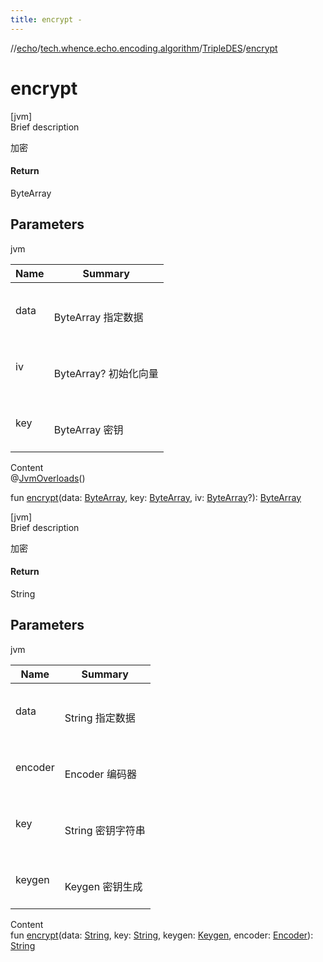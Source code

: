 ```yaml
---
title: encrypt -
---
```

//[echo](../../index.md)/[tech.whence.echo.encoding.algorithm](../index.md)/[TripleDES](index.md)/[encrypt](encrypt.md)



# encrypt  
[jvm]  
Brief description  


加密



#### Return  


ByteArray



## Parameters  
  
jvm  
  
|  Name|  Summary| 
|---|---|
| data| <br><br>ByteArray 指定数据<br><br>
| iv| <br><br>ByteArray? 初始化向量<br><br>
| key| <br><br>ByteArray 密钥<br><br>
  
  
Content  
@[JvmOverloads](https://kotlinlang.org/api/latest/jvm/stdlib/kotlin.jvm/-jvm-overloads/index.html)()  
  
fun [encrypt](encrypt.md)(data: [ByteArray](https://kotlinlang.org/api/latest/jvm/stdlib/kotlin/-byte-array/index.html), key: [ByteArray](https://kotlinlang.org/api/latest/jvm/stdlib/kotlin/-byte-array/index.html), iv: [ByteArray](https://kotlinlang.org/api/latest/jvm/stdlib/kotlin/-byte-array/index.html)?): [ByteArray](https://kotlinlang.org/api/latest/jvm/stdlib/kotlin/-byte-array/index.html)  


[jvm]  
Brief description  


加密



#### Return  


String



## Parameters  
  
jvm  
  
|  Name|  Summary| 
|---|---|
| data| <br><br>String 指定数据<br><br>
| encoder| <br><br>Encoder 编码器<br><br>
| key| <br><br>String 密钥字符串<br><br>
| keygen| <br><br>Keygen 密钥生成<br><br>
  
  
Content  
fun [encrypt](encrypt.md)(data: [String](https://kotlinlang.org/api/latest/jvm/stdlib/kotlin/-string/index.html), key: [String](https://kotlinlang.org/api/latest/jvm/stdlib/kotlin/-string/index.html), keygen: [Keygen](../../tech.whence.echo.encoding/-keygen/index.md), encoder: [Encoder](../../tech.whence.echo.encoding/-encoder/index.md)): [String](https://kotlinlang.org/api/latest/jvm/stdlib/kotlin/-string/index.html)  



